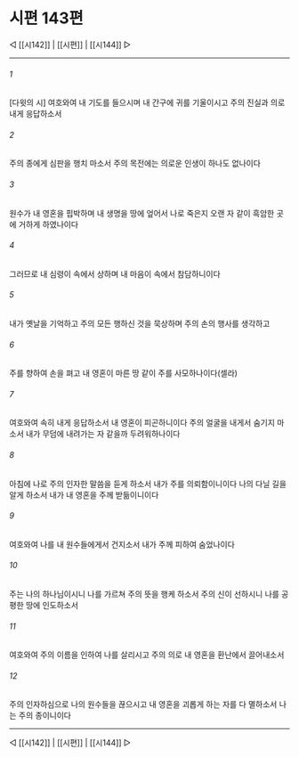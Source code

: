 ﻿# 시편 143편

◁ [[시142]] | [[시편]] | [[시144]] ▷
***

###### 1
[다윗의 시] 여호와여 내 기도를 들으시며 내 간구에 귀를 기울이시고 주의 진실과 의로 내게 응답하소서

###### 2
주의 종에게 심판을 행치 마소서 주의 목전에는 의로운 인생이 하나도 없나이다

###### 3
원수가 내 영혼을 핍박하며 내 생명을 땅에 엎어서 나로 죽은지 오랜 자 같이 흑암한 곳에 거하게 하였나이다

###### 4
그러므로 내 심령이 속에서 상하며 내 마음이 속에서 참담하니이다

###### 5
내가 옛날을 기억하고 주의 모든 행하신 것을 묵상하며 주의 손의 행사를 생각하고

###### 6
주를 향하여 손을 펴고 내 영혼이 마른 땅 같이 주를 사모하나이다(셀라)

###### 7
여호와여 속히 내게 응답하소서 내 영혼이 피곤하니이다 주의 얼굴을 내게서 숨기지 마소서 내가 무덤에 내려가는 자 같을까 두려워하나이다

###### 8
아침에 나로 주의 인자한 말씀을 듣게 하소서 내가 주를 의뢰함이니이다 나의 다닐 길을 알게 하소서 내가 내 영혼을 주께 받듦이니이다

###### 9
여호와여 나를 내 원수들에게서 건지소서 내가 주께 피하여 숨었나이다

###### 10
주는 나의 하나님이시니 나를 가르쳐 주의 뜻을 행케 하소서 주의 신이 선하시니 나를 공평한 땅에 인도하소서

###### 11
여호와여 주의 이름을 인하여 나를 살리시고 주의 의로 내 영혼을 환난에서 끌어내소서

###### 12
주의 인자하심으로 나의 원수들을 끊으시고 내 영혼을 괴롭게 하는 자를 다 멸하소서 나는 주의 종이니이다


***
◁ [[시142]] | [[시편]] | [[시144]] ▷